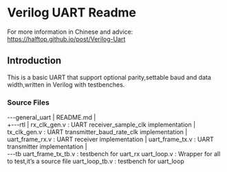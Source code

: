 # Verilog UART Readme

For more information in Chinese and advice: https://halftop.github.io/post/Verilog-Uart

## Introduction

This is a basic UART that support optional parity,settable baud and data width,written in Verilog with testbenches.

### Source Files

\---general_uart
    |   README.md
    |   
    +---rtl
    |       rx_clk_gen.v	:	UART receiver_sample_clk implementation
    |       tx_clk_gen.v	:	UART transmitter_baud_rate_clk implementation
    |       uart_frame_rx.v	:	UART receiver implementation
    |       uart_frame_tx.v	:	UART transmitter implementation
    |       
    \---tb
            uart_frame_tx_tb.v	:	testbench for uart_rx
            uart_loop.v	:	Wrapper for all to test,it’s a source file
            uart_loop_tb.v	:	testbench for uart_loop